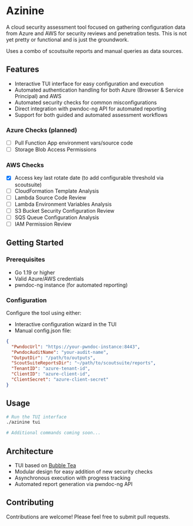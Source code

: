 # Azinine

A cloud security assessment tool focused on gathering configuration data from Azure and AWS for security reviews and penetration tests. This is not yet pretty or functional and is just the groundwork.

Uses a combo of scoutsuite reports and manual queries as data sources.

## Features

- Interactive TUI interface for easy configuration and execution
- Automated authentication handling for both Azure (Browser & Service Principal) and AWS
- Automated security checks for common misconfigurations
- Direct integration with pwndoc-ng API for automated reporting
- Support for both guided and automated assessment workflows

### Azure Checks (planned)

- [ ] Pull Function App environment vars/source code
- [ ] Storage Blob Access Permissions

### AWS Checks

- [x] Access key last rotate date (to add configurable threshold via scoutsuite)
- [ ] CloudFormation Template Analysis
- [ ] Lambda Source Code Review
- [ ] Lambda Environment Variables Analysis
- [ ] S3 Bucket Security Configuration Review
- [ ] SQS Queue Configuration Analysis
- [ ] IAM Permission Review

## Getting Started

### Prerequisites

- Go 1.19 or higher
- Valid Azure/AWS credentials
- pwndoc-ng instance (for automated reporting)

### Configuration

Configure the tool using either:

- Interactive configuration wizard in the TUI
- Manual config.json file:

```json
{
  "PwndocUrl": "https://your-pwndoc-instance:8443",
  "PwndocAuditName": "your-audit-name",
  "OutputDir": "/path/to/outputs",
  "ScoutSuiteReportsDir": "~/path/to/scoutsuite/reports",
  "TenantID": "azure-tenant-id",
  "ClientID": "azure-client-id",
  "ClientSecret": "azure-client-secret"
}
```

## Usage

```bash
# Run the TUI interface
./azinine tui

# Additional commands coming soon...
```

## Architecture

- TUI based on [Bubble Tea](https://github.com/charmbracelet/bubbletea)
- Modular design for easy addition of new security checks
- Asynchronous execution with progress tracking
- Automated report generation via pwndoc-ng API

## Contributing

Contributions are welcome! Please feel free to submit pull requests.
